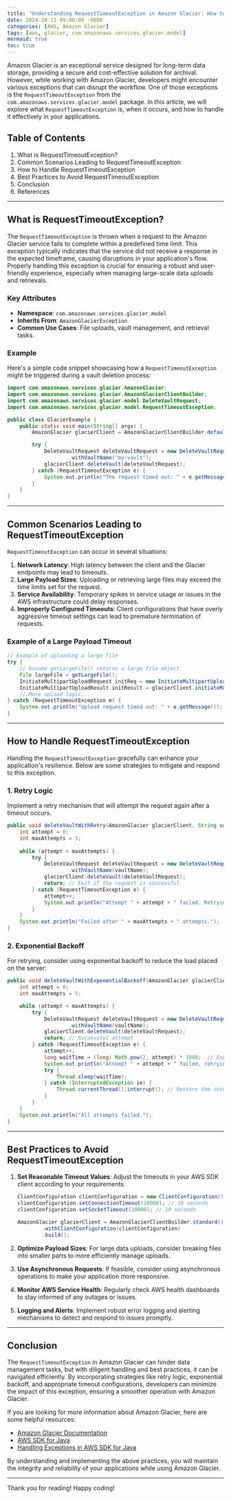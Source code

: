 ```yaml
---
title: "Understanding RequestTimeoutException in Amazon Glacier: How to Handle It Like a Pro"
date: 2024-10-11 09:00:00 -0000
categories: [AWS, Amazon Glacier]
tags: [aws, glacier, com.amazonaws.services.glacier.model]
mermaid: true
toc: true
---
```



Amazon Glacier is an exceptional service designed for long-term data storage, providing a secure and cost-effective solution for archival. However, while working with Amazon Glacier, developers might encounter various exceptions that can disrupt the workflow. One of those exceptions is the `RequestTimeoutException` from the `com.amazonaws.services.glacier.model` package. In this article, we will explore what `RequestTimeoutException` is, when it occurs, and how to handle it effectively in your applications.

## Table of Contents

1. What is RequestTimeoutException?
2. Common Scenarios Leading to RequestTimeoutException
3. How to Handle RequestTimeoutException
4. Best Practices to Avoid RequestTimeoutException
5. Conclusion
6. References

---

## What is RequestTimeoutException?

The `RequestTimeoutException` is thrown when a request to the Amazon Glacier service fails to complete within a predefined time limit. This exception typically indicates that the service did not receive a response in the expected timeframe, causing disruptions in your application's flow. Properly handling this exception is crucial for ensuring a robust and user-friendly experience, especially when managing large-scale data uploads and retrievals.

### Key Attributes

- **Namespace**: `com.amazonaws.services.glacier.model`
- **Inherits From**: `AmazonGlacierException`
- **Common Use Cases**: File uploads, vault management, and retrieval tasks.

### Example

Here's a simple code snippet showcasing how a `RequestTimeoutException` might be triggered during a vault deletion process:

```java
import com.amazonaws.services.glacier.AmazonGlacier;
import com.amazonaws.services.glacier.AmazonGlacierClientBuilder;
import com.amazonaws.services.glacier.model.DeleteVaultRequest;
import com.amazonaws.services.glacier.model.RequestTimeoutException;

public class GlacierExample {
    public static void main(String[] args) {
        AmazonGlacier glacierClient = AmazonGlacierClientBuilder.defaultClient();

        try {
            DeleteVaultRequest deleteVaultRequest = new DeleteVaultRequest()
                    .withVaultName("my-vault");
            glacierClient.deleteVault(deleteVaultRequest);
        } catch (RequestTimeoutException e) {
            System.out.println("The request timed out: " + e.getMessage());
        }
    }
}
```

---

## Common Scenarios Leading to RequestTimeoutException

`RequestTimeoutException` can occur in several situations:

1. **Network Latency**: High latency between the client and the Glacier endpoints may lead to timeouts.
2. **Large Payload Sizes**: Uploading or retrieving large files may exceed the time limits set for the request.
3. **Service Availability**: Temporary spikes in service usage or issues in the AWS infrastructure could delay responses.
4. **Improperly Configured Timeouts**: Client configurations that have overly aggressive timeout settings can lead to premature termination of requests.

### Example of a Large Payload Timeout

```java
// Example of uploading a large file
try {
    // Assume getLargeFile() returns a large file object
    File largeFile = getLargeFile();
    InitiateMultipartUploadRequest initReq = new InitiateMultipartUploadRequest("my-vault", largeFile.getName());
    InitiateMultipartUploadResult initResult = glacierClient.initiateMultipartUpload(initReq);
    // More upload logic...
} catch (RequestTimeoutException e) {
    System.out.println("Upload request timed out: " + e.getMessage());
}
```

---

## How to Handle RequestTimeoutException

Handling the `RequestTimeoutException` gracefully can enhance your application's resilience. Below are some strategies to mitigate and respond to this exception.

### 1. Retry Logic

Implement a retry mechanism that will attempt the request again after a timeout occurs.

```java
public void deleteVaultWithRetry(AmazonGlacier glacierClient, String vaultName) {
    int attempt = 0;
    int maxAttempts = 3;
    
    while (attempt < maxAttempts) {
        try {
            DeleteVaultRequest deleteVaultRequest = new DeleteVaultRequest()
                    .withVaultName(vaultName);
            glacierClient.deleteVault(deleteVaultRequest);
            return; // Exit if the request is successful
        } catch (RequestTimeoutException e) {
            attempt++;
            System.out.println("Attempt " + attempt + " failed. Retrying...");
        }
    }
    System.out.println("Failed after " + maxAttempts + " attempts.");
}
```

### 2. Exponential Backoff

For retrying, consider using exponential backoff to reduce the load placed on the server:

```java
public void deleteVaultWithExponentialBackoff(AmazonGlacier glacierClient, String vaultName) {
    int attempt = 0;
    int maxAttempts = 5;

    while (attempt < maxAttempts) {
        try {
            DeleteVaultRequest deleteVaultRequest = new DeleteVaultRequest()
                    .withVaultName(vaultName);
            glacierClient.deleteVault(deleteVaultRequest);
            return; // Successful attempt
        } catch (RequestTimeoutException e) {
            attempt++;
            long waitTime = (long) Math.pow(2, attempt) * 1000;  // Exponential wait time
            System.out.println("Attempt " + attempt + " failed, retrying in " + waitTime + " ms...");
            try {
                Thread.sleep(waitTime);
            } catch (InterruptedException ie) {
                Thread.currentThread().interrupt(); // Restore the interrupt status
            }
        }
    }
    System.out.println("All attempts failed.");
}
```

---

## Best Practices to Avoid RequestTimeoutException

1. **Set Reasonable Timeout Values**: Adjust the timeouts in your AWS SDK client according to your requirements. 

   ```java
   ClientConfiguration clientConfiguration = new ClientConfiguration();
   clientConfiguration.setConnectionTimeout(10000); // 10 seconds
   clientConfiguration.setSocketTimeout(10000); // 10 seconds

   AmazonGlacier glacierClient = AmazonGlacierClientBuilder.standard()
           .withClientConfiguration(clientConfiguration)
           .build();
   ```

2. **Optimize Payload Sizes**: For large data uploads, consider breaking files into smaller parts to more efficiently manage uploads.

3. **Use Asynchronous Requests**: If feasible, consider using asynchronous operations to make your application more responsive.

4. **Monitor AWS Service Health**: Regularly check AWS health dashboards to stay informed of any outages or issues.

5. **Logging and Alerts**: Implement robust error logging and alerting mechanisms to detect and respond to issues promptly.

---

## Conclusion

The `RequestTimeoutException` in Amazon Glacier can hinder data management tasks, but with diligent handling and best practices, it can be navigated efficiently. By incorporating strategies like retry logic, exponential backoff, and appropriate timeout configurations, developers can minimize the impact of this exception, ensuring a smoother operation with Amazon Glacier.

If you are looking for more information about Amazon Glacier, here are some helpful resources:

- [Amazon Glacier Documentation](https://docs.aws.amazon.com/amazonglacier/latest/dev/introduction.html)
- [AWS SDK for Java](https://aws.amazon.com/sdk-for-java/)
- [Handling Exceptions in AWS SDK for Java](https://docs.aws.amazon.com/sdk-for-java/v1/developer-guide/java-dev-guide-exceptions.html)

By understanding and implementing the above practices, you will maintain the integrity and reliability of your applications while using Amazon Glacier.

--- 

Thank you for reading! Happy coding!